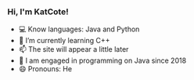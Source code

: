 ### Hi, I'm KatCote!
- 💻 Know languages: Java and Python
- 🌱 I’m currently learning C++
- 📫 The site will appear a little later
- 📖 I am engaged in programming on Java since 2018
- 😄 Pronouns: He

<!--
**KatCote/KatCote** is a ✨ _special_ ✨ repository because its `README.md` (this file) appears on your GitHub profile.

Here are some ideas to get you started:

- 🔭 I’m currently working on ...
- 🌱 I’m currently learning ...
- 👯 I’m looking to collaborate on ...
- 🤔 I’m looking for help with ...
- 💬 Ask me about ...
- 📫 How to reach me: ...
- 😄 Pronouns: ...
- ⚡ Fun fact: ...
-->
